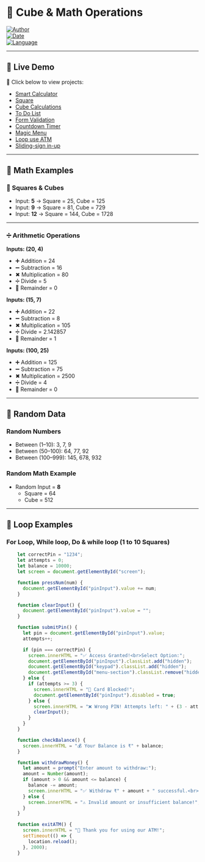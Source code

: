 # 📐 Cube & Math Operations  

[![Author](https://img.shields.io/badge/Author-Gauri%20Shankar%20Katara-blue)](#)  
[![Date](https://img.shields.io/badge/Date-2025--09--04-brightgreen)](#)  
[![Language](https://img.shields.io/badge/Language-HTML%20%7C%20CSS%20%7C%20JavaScript-orange)](#)  

---

## 🚀 Live Demo  
🔗 Click below to view projects:  
- [Smart Calculator](https://kgshankar527.github.io/My-projects/Project1/)  
- [Square](https://kgshankar527.github.io/My-projects/Project2/)  
- [Cube Calculations](https://kgshankar527.github.io/My-projects/Project3/)  
- [To Do List](https://kgshankar527.github.io/My-projects/To-do-list/)  
- [Form Validation](https://kgshankar527.github.io/My-projects/Form-validation/)  
- [Countdown Timer](https://kgshankar527.github.io/My-projects/Countdown-Timer/)  
- [Magic Menu](https://kgshankar527.github.io/My-projects/Magic-menu/)  
- [Loop use ATM](https://kgshankar527.github.io/My-projects/Mini-ATM/)  
- [Sliding-sign in-up](https://kgshankar527.github.io/My-projects/Sliding-sign-in-up/)  

---

## 🔢 Math Examples  

### 🔲 Squares & Cubes  
- Input: **5** → Square = 25, Cube = 125  
- Input: **9** → Square = 81, Cube = 729  
- Input: **12** → Square = 144, Cube = 1728  

---

### ➗ Arithmetic Operations  
**Inputs: (20, 4)**  
- ➕ Addition = 24  
- ➖ Subtraction = 16  
- ✖ Multiplication = 80  
- ➗ Divide = 5  
- 🔗 Remainder = 0  

**Inputs: (15, 7)**  
- ➕ Addition = 22  
- ➖ Subtraction = 8  
- ✖ Multiplication = 105  
- ➗ Divide = 2.142857  
- 🔗 Remainder = 1  

**Inputs: (100, 25)**  
- ➕ Addition = 125  
- ➖ Subtraction = 75  
- ✖ Multiplication = 2500  
- ➗ Divide = 4  
- 🔗 Remainder = 0  

---

## 🎲 Random Data  

### Random Numbers  
- Between (1–10): 3, 7, 9  
- Between (50–100): 64, 77, 92  
- Between (100–999): 145, 678, 932  

### Random Math Example  
- Random Input = **8**  
  - Square = 64  
  - Cube = 512  

---

## 🧮 Loop Examples  

### For Loop, While loop, Do & while loop (1 to 10 Squares)  
```javascript 
    let correctPin = "1234";
    let attempts = 0;
    let balance = 10000;
    let screen = document.getElementById("screen");

    function pressNum(num) {
      document.getElementById("pinInput").value += num;
    }

    function clearInput() {
      document.getElementById("pinInput").value = "";
    }

    function submitPin() {
      let pin = document.getElementById("pinInput").value;
      attempts++;

      if (pin === correctPin) {
        screen.innerHTML = "✅ Access Granted!<br>Select Option:";
        document.getElementById("pinInput").classList.add("hidden");
        document.getElementById("keypad").classList.add("hidden");
        document.getElementById("menu-section").classList.remove("hidden");
      } else {
        if (attempts >= 3) {
          screen.innerHTML = "🚫 Card Blocked!";
          document.getElementById("pinInput").disabled = true;
        } else {
          screen.innerHTML = "❌ Wrong PIN! Attempts left: " + (3 - attempts);
          clearInput();
        }
      }
    }

    function checkBalance() {
      screen.innerHTML = "💰 Your Balance is ₹" + balance;
    }

    function withdrawMoney() {
      let amount = prompt("Enter amount to withdraw:");
      amount = Number(amount);
      if (amount > 0 && amount <= balance) {
        balance -= amount;
        screen.innerHTML = "✅ Withdraw ₹" + amount + " successful.<br>Remaining Balance: ₹" + balance;
      } else {
        screen.innerHTML = "⚠️ Invalid amount or insufficient balance!";
      }
    }

    function exitATM() {
      screen.innerHTML = "👋 Thank you for using our ATM!";
      setTimeout(() => {
        location.reload();
      }, 2000);
    }


